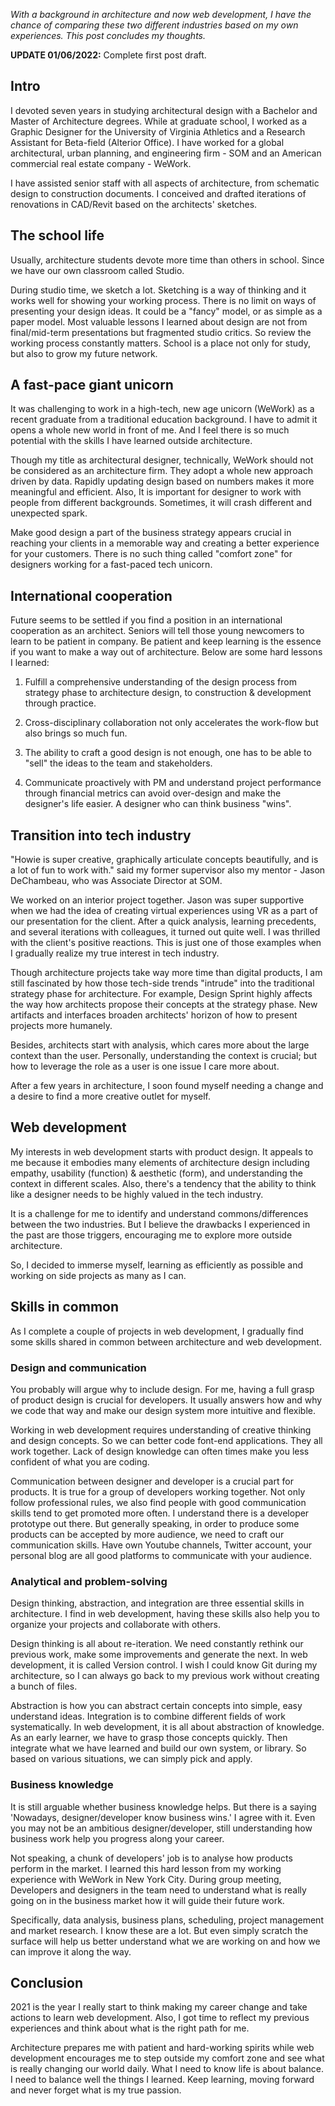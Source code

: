 _With a background in architecture and now web development, I have the chance of comparing these two different industries based on my own experiences. This post concludes my thoughts._

**UPDATE 01/06/2022:** Complete first post draft.

## Intro

I devoted seven years in studying architectural design with a Bachelor and Master of Architecture degrees. While at graduate school, I worked as a Graphic Designer for the University of Virginia Athletics and a Research Assistant for Beta-field (Alterior Office). I have worked for a global architectural, urban planning, and engineering firm - SOM and an American commercial real estate company - WeWork.

I have assisted senior staff with all aspects of architecture, from schematic design to construction documents. I conceived and drafted iterations of renovations in CAD/Revit based on the architects' sketches.

## The school life

Usually, architecture students devote more time than others in school. Since we have our own classroom called Studio.

During studio time, we sketch a lot. Sketching is a way of thinking and it works well for showing your working process. There is no limit on ways of presenting your design ideas. It could be a "fancy" model, or as simple as a paper model. Most valuable lessons I learned about design are not from final/mid-term presentations but fragmented studio critics. So review the working process constantly matters. School is a place not only for study, but also to grow my future network.

## A fast-pace giant unicorn

It was challenging to work in a high-tech, new age unicorn (WeWork) as a recent graduate from a traditional education background. I have to admit it opens a whole new world in front of me. And I feel there is so much potential with the skills I have learned outside architecture.

Though my title as architectural designer, technically, WeWork should not be considered as an architecture firm. They adopt a whole new approach driven by data. Rapidly updating design based on numbers makes it more meaningful and efficient. Also, It is important for designer to work with people from different backgrounds. Sometimes, it will crash different and unexpected spark.

Make good design a part of the business strategy appears crucial in reaching your clients in a memorable way and creating a better experience for your customers. There is no such thing called "comfort zone" for designers working for a fast-paced tech unicorn.

## International cooperation

Future seems to be settled if you find a position in an international cooperation as an architect. Seniors will tell those young newcomers to learn to be patient in company. Be patient and keep learning is the essence if you want to make a way out of architecture. Below are some hard lessons I learned:

1. Fulfill a comprehensive understanding of the design process from strategy phase to architecture design, to construction & development through practice.

2. Cross-disciplinary collaboration not only accelerates the work-flow but also brings so much fun.

3. The ability to craft a good design is not enough, one has to be able to "sell" the ideas to the team and stakeholders.

4. Communicate proactively with PM and understand project performance through financial metrics can avoid over-design and make the designer's life easier. A designer who can think business "wins".

## Transition into tech industry

"Howie is super creative, graphically articulate concepts beautifully, and is a lot of fun to work with." said my former supervisor also my mentor - Jason DeChambeau, who was Associate Director at SOM.

We worked on an interior project together. Jason was super supportive when we had the idea of creating virtual experiences using VR as a part of our presentation for the client. After a quick analysis, learning precedents, and several iterations with colleagues, it turned out quite well. I was thrilled with the client's positive reactions. This is just one of those examples when I gradually realize my true interest in tech industry.

Though architecture projects take way more time than digital products, I am still fascinated by how those tech-side trends "intrude" into the traditional strategy phase for architecture. For example, Design Sprint highly affects the way how architects propose their concepts at the strategy phase. New artifacts and interfaces broaden architects' horizon of how to present projects more humanely.

Besides, architects start with analysis, which cares more about the large context than the user. Personally, understanding the context is crucial; but how to leverage the role as a user is one issue I care more about.

After a few years in architecture, I soon found myself needing a change and a desire to find a more creative outlet for myself.

## Web development

My interests in web development starts with product design. It appeals to me because it embodies many elements of architecture design including empathy, usability (function) & aesthetic (form), and understanding the context in different scales. Also, there's a tendency that the ability to think like a designer needs to be highly valued in the tech industry.

It is a challenge for me to identify and understand commons/differences between the two industries. But I believe the drawbacks I experienced in the past are those triggers, encouraging me to explore more outside architecture.

So, I decided to immerse myself, learning as efficiently as possible and working on side projects as many as I can.

## Skills in common

As I complete a couple of projects in web development, I gradually find some skills shared in common between architecture and web development.

### Design and communication

You probably will argue why to include design.
For me, having a full grasp of product design is crucial for developers. It usually answers how and why we code that way and make our design system more intuitive and flexible.

Working in web development requires understanding of creative thinking and design concepts. So we can better code font-end applications. They all work together. Lack of design knowledge can often times make you less confident of what you are coding.

Communication between designer and developer is a crucial part for products. It is true for a group of developers working together. Not only follow professional rules, we also find people with good communication skills tend to get promoted more often. I understand there is a developer prototype out there. But generally speaking, in order to produce some products can be accepted by more audience, we need to craft our communication skills. Have own Youtube channels, Twitter account, your personal blog are all good platforms to communicate with your audience.

### Analytical and problem-solving

Design thinking, abstraction, and integration are three essential skills in architecture. I find in web development, having these skills also help you to organize your projects and collaborate with others.

Design thinking is all about re-iteration. We need constantly rethink our previous work, make some improvements and generate the next. In web development, it is called Version control. I wish I could know Git during my architecture, so I can always go back to my previous work without creating a bunch of files.

Abstraction is how you can abstract certain concepts into simple, easy understand ideas. Integration is to combine different fields of work systematically. In web development, it is all about abstraction of knowledge. As an early learner, we have to grasp those concepts quickly. Then integrate what we have learned and build our own system, or library. So based on various situations, we can simply pick and apply.

### Business knowledge

It is still arguable whether business knowledge helps. But there is a saying 'Nowadays, designer/developer know business wins.' I agree with it. Even you may not be an ambitious designer/developer, still understanding how business work help you progress along your career.

Not speaking, a chunk of developers' job is to analyse how products perform in the market. I learned this hard lesson from my working experience with WeWork in New York City. During group meeting, Developers and designers in the team need to understand what is really going on in the business market how it will guide their future work.

Specifically, data analysis, business plans, scheduling, project management and market research. I know these are a lot. But even simply scratch the surface will help us better understand what we are working on and how we can improve it along the way.

## Conclusion

2021 is the year I really start to think making my career change and take actions to learn web development. Also, I got time to reflect my previous experiences and think about what is the right path for me.

Architecture prepares me with patient and hard-working spirits while web development encourages me to step outside my comfort zone and see what is really changing our world daily. What I need to know life is about balance. I need to balance well the things I learned. Keep learning, moving forward and never forget what is my true passion.
